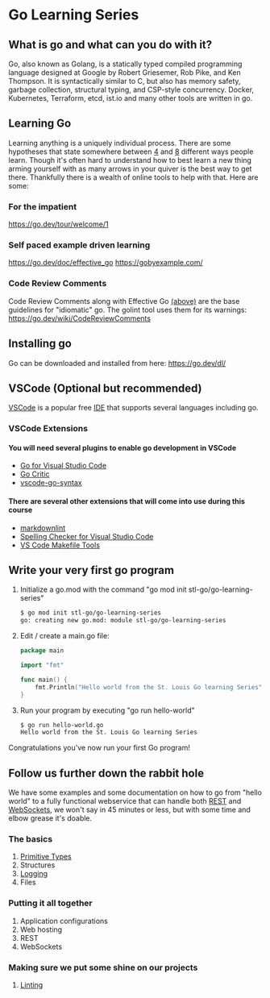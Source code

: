 # Go Learning Series

## What is go and what can you do with it?

Go, also known as Golang, is a statically typed compiled programming language designed at Google by Robert Griesemer, Rob Pike, and Ken Thompson. It is syntactically similar to C, but also has memory safety, garbage collection, structural typing, and CSP-style concurrency.  Docker, Kubernetes, Terraform, etcd, ist.io and many other tools are written in go.

## Learning Go

Learning anything is a uniquely individual process.  There are some hypotheses that state somewhere between [4](https://vark-learn.com/introduction-to-vark/the-vark-modalities/) and [8](https://www.viewsonic.com/library/education/the-8-learning-styles/) different ways people learn.  Though it's often hard to understand how to best learn a new thing arming yourself with as many arrows in your quiver is the best way to get there.  Thankfully there is a wealth of online tools to help with that.  Here are some:

### For the impatient

<https://go.dev/tour/welcome/1>

### Self paced example driven learning

<https://go.dev/doc/effective_go>
<https://gobyexample.com/>

### Code Review Comments

Code Review Comments along with Effective Go [(above)](https://go.dev/doc/effective_go) are the base guidelines for "idiomatic" go.  The golint tool uses them for its warnings:\
<https://go.dev/wiki/CodeReviewComments>

## Installing go

Go can be downloaded and installed from here: <https://go.dev/dl/>

## VSCode (Optional but recommended)

[VSCode](https://code.visualstudio.com/download) is a popular free [IDE](https://en.wikipedia.org/wiki/Integrated_development_environment) that supports several languages including go.

### VSCode Extensions

#### You will need several plugins to enable go development in VSCode

- [Go for Visual Studio Code](https://marketplace.visualstudio.com/items?itemName=golang.Go)
- [Go Critic](https://marketplace.visualstudio.com/items?itemName=neverik.go-critic)
- [vscode-go-syntax](https://marketplace.visualstudio.com/items?itemName=dunstontc.vscode-go-syntax)

#### There are several other extensions that will come into use during this course

- [markdownlint](https://marketplace.visualstudio.com/items?itemName=DavidAnson.vscode-markdownlint)
- [Spelling Checker for Visual Studio Code](https://marketplace.visualstudio.com/items?itemName=streetsidesoftware.code-spell-checker)
- [VS Code Makefile Tools](https://marketplace.visualstudio.com/items?itemName=ms-vscode.makefile-tools)

## Write your very first go program

1. Initialize a go.mod with the command "go mod init stl-go/go-learning-series"

    ```bash
    $ go mod init stl-go/go-learning-series
    go: creating new go.mod: module stl-go/go-learning-series
    ```

2. Edit / create a main.go file:

    ```go
    package main

    import "fmt"

    func main() {
        fmt.Println("Hello world from the St. Louis Go learning Series")
    }
    ```

3. Run your program by executing "go run hello-world"

    ```bash
    $ go run hello-world.go
    Hello world from the St. Louis Go learning Series
    ```

Congratulations you've now run your first Go program!

## Follow us further down the rabbit hole

We have some examples and some documentation on how to go from "hello world" to a fully functional webservice that can handle both [REST](https://en.wikipedia.org/wiki/REST) and [WebSockets](https://en.wikipedia.org/wiki/WebSocket), we won't say in 45 minutes or less, but with some time and elbow grease it's doable.

### The basics

1. [Primitive Types](docs/primitives.md)
2. Structures
3. [Logging](docs/logging.md)
4. Files

### Putting it all together

1. Application configurations
2. Web hosting
3. REST
4. WebSockets

### Making sure we put some shine on our projects

1. [Linting](docs/linting.md)
